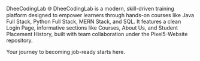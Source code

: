 DheeCodingLab 🌐
DheeCodingLab is a modern, skill-driven training platform designed to empower learners through hands-on courses like Java Full Stack, Python Full Stack, MERN Stack, and SQL.
It features a clean Login Page, informative sections like Courses, About Us, and Student Placement History, built with team collaboration under the Pixel5-Website repository.

Your journey to becoming job-ready starts here.
